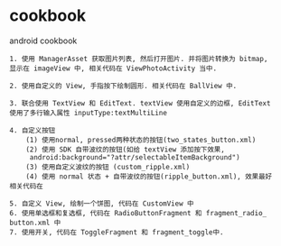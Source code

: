 # cookbook
android cookbook

    1. 使用 ManagerAsset 获取图片列表, 然后打开图片. 并将图片转换为 bitmap, 
    显示在 imageView 中, 相关代码在 ViewPhotoActivity 当中.

    2. 使用自定义的 View, 手指按下绘制圆形. 相关代码在 BallView 中.
    
    3. 联合使用 TextView 和 EditText. textView 使用自定义的边框, EditText 
    使用了多行输入属性 inputType:textMultiLine
    
    4. 自定义按钮
        (1) 使用normal, pressed两种状态的按钮(two_states_button.xml)
        (2) 使用 SDK 自带波纹的按钮(如给 textView 添加按下效果,
         android:background="?attr/selectableItemBackground")
        (3) 使用自定义波纹的按钮 (custom_ripple.xml)
        (4) 使用 normal 状态 + 自带波纹的按钮(ripple_button.xml), 效果最好
    相关代码在
    
    5. 自定义 View, 绘制一个饼图, 代码在 CustomView 中
    6. 使用单选框和复选框, 代码在 RadioButtonFragment 和 fragment_radio_
    button.xml 中
    7. 使用开关, 代码在 ToggleFragment 和 fragment_toggle中.